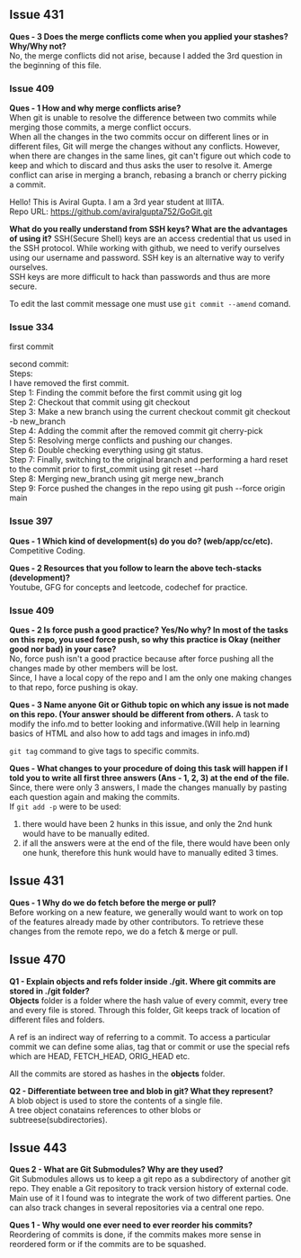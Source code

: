 ## Issue 431
<b>Ques - 3 Does the merge conflicts come when you applied your stashes? Why/Why not?</b><br>
No, the merge conflicts did not arise, because I added the 3rd question in the beginning of this file.<br>

<h3>Issue 409</h3>
<b>Ques - 1 How and why merge conflicts arise?</b><br>
When git is unable to resolve the difference between two commits while merging those commits, a merge conflict occurs. <br>
When all the changes in the two commits occur on different lines or in different files, Git will merge the changes without any conflicts. However, when there are changes in the same lines, git can't figure out which code to keep and which to discard and thus asks the user to resolve it.
Amerge conflict can arise in merging a branch, rebasing a branch or cherry picking a commit.

Hello! This is Aviral Gupta. I am a 3rd year student at IIITA.<br>
Repo URL: https://github.com/aviralgupta752/GoGit.git

<b>What do you really understand from SSH keys? What are the advantages of using it?</b>
SSH(Secure Shell) keys are an access credential that us used in the SSH protocol. While working with github, we need to verify ourselves using our username and password. SSH key is an alternative way to verify ourselves.<br>
SSH keys are more difficult to hack than passwords and thus are more secure.

To edit the last commit message one must use ```git commit --amend``` comand.

<h3>Issue 334</h3>
first commit

second commit:<br>
Steps:<br>
I have removed the first commit.<br>
Step 1: Finding the commit before the first commit using git log<br>
Step 2: Checkout that commit using git checkout<br>
Step 3: Make a new branch using the current checkout commit git checkout -b new_branch<br>
Step 4: Adding the commit after the removed commit git cherry-pick<br>
Step 5: Resolving merge conflicts and pushing our changes.<br>
Step 6: Double checking everything using git status.<br>
Step 7: Finally, switching to the original branch and performing a hard reset to the commit prior to first_commit using git reset --hard<br>
Step 8: Merging new_branch using git merge new_branch<br>
Step 9: Force pushed the changes in the repo using git push --force origin main<br>

<h3>Issue 397</h3>

<b> Ques - 1 Which kind of development(s) do you do? (web/app/cc/etc).</b><br>
Competitive Coding.<br>

<b>Ques - 2 Resources that you follow to learn the above tech-stacks (development)?</b><br>
Youtube, GFG for concepts and leetcode, codechef for practice.<br>


<h3>Issue 409</h3>
<b>Ques - 2 Is force push a good practice? Yes/No why? In most of the tasks on this repo, you used force push, so why this practice is Okay (neither good nor bad) in your case?</b><br>
No, force push isn't a good practice because after force pushing all the changes made by other members will be lost. <br>
Since, I have a local copy of the repo and I am the only one making changes to that repo, force pushing is okay.<br>

<b>Ques - 3 Name anyone Git or Github topic on which any issue is not made on this repo. (Your answer should be different from others.</b>
A task to modify the info.md to better looking and informative.(Will help in learning basics of HTML and also how to add tags and images in info.md)

```git tag``` command to give tags to specific commits.

<b>Ques - What changes to your procedure of doing this task will happen if I told you to write all first three answers (Ans - 1, 2, 3) at the end of the file.</b>
Since, there were only 3 answers, I made the changes manually by pasting each question again and making the commits.<br>
If ```git add -p``` were to be used:<br>
1. there would have been 2 hunks in this issue, and only the 2nd hunk would have to be manually edited.<br>
2. if all the answers were at the end of the file, there would have been only one hunk, therefore this hunk would have to manually edited 3 times.

## Issue 431
<b>Ques - 1 Why do we do fetch before the merge or pull?</b><br>
Before working on a new feature, we generally would want to work on top of the features already made by other contributors. To retrieve these changes from the remote repo, we do a fetch & merge or pull.


## Issue 470
<b>Q1 - Explain objects and refs folder inside ./git. Where git commits are stored in ./git folder?</b><br>
<b>Objects</b> folder is a folder where the hash value of every commit, every tree and every file is stored. Through this folder, Git keeps track of location of different files and folders. <br>

A ref is an indirect way of referring to a commit. To access a particular commit we can define some alias, tag that or commit or use the special refs which are HEAD, FETCH_HEAD, ORIG_HEAD etc.<br>

All the commits are stored as hashes in the <b>objects</b> folder.<br>

<b>Q2 - Differentiate between tree and blob in git? What they represent?</b><br>
A blob object is used to store the contents of a single file.<br>
A tree object conatains references to other blobs or subtreese(subdirectories).<br>

## Issue 443
<b>Ques 2 - What are Git Submodules? Why are they used?</b><br>
Git Submodules allows us to keep a git repo as a subdirectory of another git repo. They enable a Git repository to track version history of external code.<br>
Main use of it I found was to integrate the work of two different parties. One can also track changes in several repositories via a central one repo.

<b>Ques 1 - Why would one ever need to ever reorder his commits?</b><br>
Reordering of commits is done, if the commits makes more sense in reordered form or if the commits are to be squashed.
